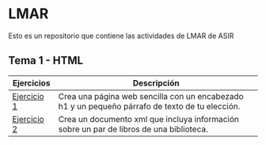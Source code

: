 # LMAR
Esto es un repositorio que contiene las actividades de LMAR de ASIR

## Tema 1 - HTML
Ejercicios | Descripción
---------|----------
[Ejercicio 1](/Tema1/Tema1/ejercicio1.html) | Crea una página web sencilla con un encabezado h1 y un pequeño párrafo de texto de tu elección.
[Ejercicio 2](/Tema1/XML) | Crea un documento xml que incluya información sobre un par de libros de una biblioteca.

